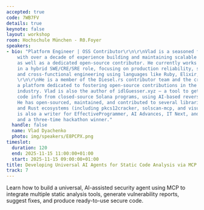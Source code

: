 ```yaml
---
accepted: true
code: 7WB7FV
details: true
keynote: false
layout: workshop
room: Hochschule München - R0.Foyer
speakers:
- bio: "Platform Engineer | OSS Contributor\r\n\r\nVlad is a seasoned full-stack developer
    with over a decade of experience building and maintaining scalable B2B platforms,
    as well as a dedicated open-source contributor. He currently works at Cybergizer
    in a hybrid SWE/CRE/SRE role, focusing on production reliability, systems design,
    and cross-functional engineering using languages like Ruby, Elixir, and Rust.
    \r\n\r\nHe is a member of the Diesel.rs contributor team and the creator of opencryptolist.xyz,
    a platform dedicated to fostering open-source contributions in the blockchain
    industry. Vlad is also the author of idlGuesser.xyz – a tool to get IDL and source
    code info from closed-source Solana programs, using AI-based reverse engineering.
    He has open-sourced, maintained, and contributed to several libraries in the Ruby
    and Rust ecosystems (including pkcs12cracker, solscan-mcp, and visual-cryptography).\r\n\r\nHe
    is also a writer for EffectiveProgrammer, AI Advances, IT Next, and Level Up Coding,
    and a three-time hackathon winner."
  handle: false
  name: Vlad Dyachenko
  photo: img/speakers/E8PCPX.png
timeslot:
  duration: 120
  end: 2025-11-15 11:00:00+01:00
  start: 2025-11-15 09:00:00+01:00
title: Developing Universal AI Agents for Static Code Analysis via MCP
track: 7
---
```


Learn how to build a universal, AI-assisted security agent using MCP to integrate multiple static analysis tools, generate vulnerability reports, suggest fixes, and produce ready-to-use secure code.